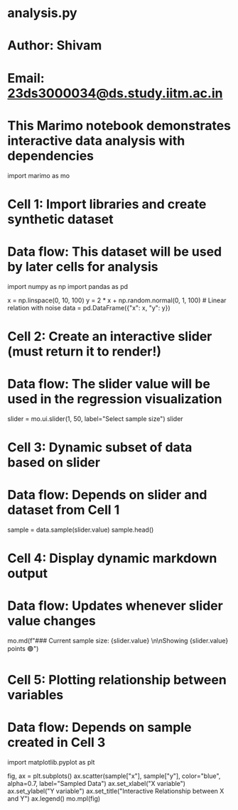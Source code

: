 # analysis.py
# Author: Shivam
# Email: 23ds3000034@ds.study.iitm.ac.in
# This Marimo notebook demonstrates interactive data analysis with dependencies

import marimo as mo

# Cell 1: Import libraries and create synthetic dataset
# Data flow: This dataset will be used by later cells for analysis
import numpy as np
import pandas as pd

x = np.linspace(0, 10, 100)
y = 2 * x + np.random.normal(0, 1, 100)  # Linear relation with noise
data = pd.DataFrame({"x": x, "y": y})

# Cell 2: Create an interactive slider (must return it to render!)
# Data flow: The slider value will be used in the regression visualization
slider = mo.ui.slider(1, 50, label="Select sample size")
slider

# Cell 3: Dynamic subset of data based on slider
# Data flow: Depends on slider and dataset from Cell 1
sample = data.sample(slider.value)
sample.head()

# Cell 4: Display dynamic markdown output
# Data flow: Updates whenever slider value changes
mo.md(f"### Current sample size: {slider.value} \n\nShowing {slider.value} points 🟢")

# Cell 5: Plotting relationship between variables
# Data flow: Depends on sample created in Cell 3
import matplotlib.pyplot as plt

fig, ax = plt.subplots()
ax.scatter(sample["x"], sample["y"], color="blue", alpha=0.7, label="Sampled Data")
ax.set_xlabel("X variable")
ax.set_ylabel("Y variable")
ax.set_title("Interactive Relationship between X and Y")
ax.legend()
mo.mpl(fig)

